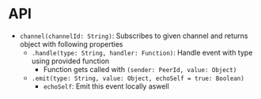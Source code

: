 # API

- `channel(channelId: String)`: Subscribes to given channel and returns object with following properties
  - `.handle(type: String, handler: Function)`: Handle event with type using provided function
    - Function gets called with `(sender: PeerId, value: Object)`
  - `.emit(type: String, value: Object, echoSelf = true: Boolean)`
    - `echoSelf`: Emit this event locally aswell
